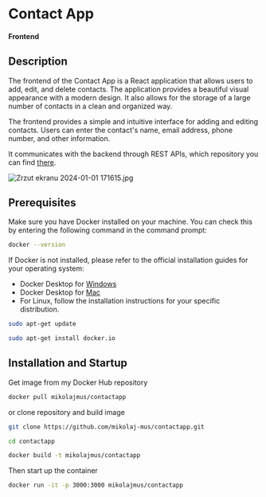
# Contact App
#### Frontend

## Description
The frontend of the Contact App is a React application that allows users to add, edit, and delete contacts. The application provides a beautiful visual appearance with a modern design. It also allows for the storage of a large number of contacts in a clean and organized way.


The frontend provides a simple and intuitive interface for adding and editing contacts. Users can enter the contact's name, email address, phone number, and other information.

It communicates with the backend through REST APIs, which repository you can find [there](https://github.com/Mikolaj-Mus/contactapi).

![Zrzut ekranu 2024-01-01 171615.jpg](..%2F..%2FZrzut%20ekranu%202024-01-01%20171615.jpg)

## Prerequisites
Make sure you have Docker installed on your machine. You can check this by entering the following command in the command prompt:

```bash
docker --version
```
If Docker is not installed, please refer to the official installation guides for your operating system:

- Docker Desktop for [Windows](https://docs.docker.com/desktop/install/windows-install/)
- Docker Desktop for [Mac](https://docs.docker.com/desktop/install/mac-install/)
- For Linux, follow the installation instructions for your specific distribution.
```bash
sudo apt-get update

sudo apt-get install docker.io
```
## Installation and Startup
Get image from my Docker Hub repository
```bash
docker pull mikolajmus/contactapp
```
or clone repository and build image
```bash
git clone https://github.com/mikolaj-mus/contactapp.git

cd contactapp

docker build -t mikolajmus/contactapp
```
Then start up the container
```bash
docker run -it -p 3000:3000 mikolajmus/contactapp
```
